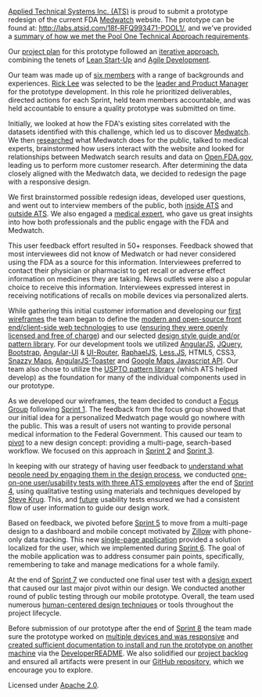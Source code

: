 [Applied Technical Systems Inc. (ATS)](http://labs.atsid.com/) is proud to submit a prototype redesign of the current FDA [Medwatch](http://www.fda.gov/Safety/MedWatch/) website.  The prototype can be found at: http://labs.atsid.com/18f-RFQ993471-POOL1/, and we've provided a [summary of how we met the Pool One Technical Approach requirements](https://github.com/atsid/18f-RFQ993471-POOL1/blob/master/wiki/wiki7attachmentEitems.md).

Our [project plan](https://github.com/atsid/18f-RFQ993471-POOL1/blob/master/wiki/wiki2projectplan.md) for this prototype followed an [iterative approach](https://github.com/atsid/18f-RFQ993471-POOL1/blob/master/wiki/wiki7attachmentEitems.md#8---used-an-iterative-approach-where-feedback-informed-subsequent-work-or-versions-of-the-prototype), combining the tenets of [Lean Start-Up](https://github.com/atsid/18f-RFQ993471-POOL1/blob/master/wiki/wiki2projectplan.md#lean-start-up-project-aspects) and [Agile Development](https://github.com/atsid/18f-RFQ993471-POOL1/blob/master/wiki/wiki2projectplan.md#agile-project-aspects).

Our team was made up of [six members](https://github.com/atsid/18f-RFQ993471-POOL1/blob/master/wiki/wiki7attachmentEitems.md#2---assembled-a-multidisciplinary-and-collaborative-team-that-includes-at-a-minimum-of-three-of-the-labor-categories-limited-to-the-design-pool-labor-categories-to-design-the-prototype-as-quoted-in-attachment-c) with a range of backgrounds and experiences. [Rick Lee](https://github.com/rickleegit) was selected to be the [leader and Product Manager](https://github.com/atsid/18f-RFQ993471-POOL1/blob/master/wiki/wiki7attachmentEitems.md#1---assigned-one-leader-gave-that-person-authority-and-responsibility-and-held-that-person-accountable-for-the-quality-of-the-prototype-submitted) for the prototype development.  In this role he prioritized deliverables, directed actions for each Sprint, held team members accountable, and was held accountable to ensure a quality prototype was submitted on time.  

Initially, we looked at how the FDA's existing sites correlated with the datasets identified with this challenge, which led us to discover [Medwatch](http://www.fda.gov/Safety/MedWatch/). We then [researched](https://github.com/atsid/18f-RFQ993471-POOL1/blob/master/wiki/wiki3UXDresearch.md) what Medwatch does for the public, talked to medical experts, brainstormed how users interact with the website and looked for relationships between Medwatch search results and data on [Open.FDA.gov](https://open.fda.gov/), leading us to perform more customer research.  After determining the data closely aligned with the Medwatch data, we decided to redesign the page with a responsive design.

We first brainstormed possible redesign ideas, developed user questions, and went out to interview members of the public, both [inside ATS](https://github.com/atsid/18f-RFQ993471-POOL1/blob/master/wiki/wiki3UXDresearch.md#initial-internal-ats-user-interview-documentation) and [outside ATS](https://github.com/atsid/18f-RFQ993471-POOL1/blob/master/wiki/wiki3UXDresearch.md#initial-external-ats-user-interview-documentation).  We also engaged a [medical expert](https://github.com/atsid/18f-RFQ993471-POOL1/blob/master/wiki/wiki3UXDresearch.md#june-18-2015-user-subject-matter-expert-research), who gave us great insights into how both professionals and the public engage with the FDA and Medwatch.

This user feedback effort resulted in 50+ responses. Feedback showed that most interviewees did not know of Medwatch or had never considered using the FDA as a source for this information.  Interviewees preferred to contact their physician or pharmacist to get recall or adverse effect information on medicines they are taking. News outlets were also a popular choice to receive this information. Interviewees expressed interest in receiving notifications of recalls on mobile devices via personalized alerts.

While gathering this initial customer information and developing our [first wireframes](https://github.com/atsid/18f-RFQ993471-POOL1/blob/master/wiki/wiki3UXDresearch.md#june-23-2015-user-tests) the team began to define the [modern and open-source front end/client-side web technologies](https://github.com/atsid/18f-RFQ993471-POOL1/blob/master/wiki/wiki7attachmentEitems.md#6---used-at-least-three-modern-and-open-source-frontend-or-client-side-web-technologies) to use ([ensuring they were openly licensed and free of charge](https://github.com/atsid/18f-RFQ993471-POOL1/blob/master/wiki/wiki7attachmentEitems.md#11---prototype-and-underlying-platforms-used-to-create-and-run-the-prototype-are-openly-licensed-and-free-of-charge)) and our selected [design style guide and/or pattern library](https://github.com/atsid/18f-RFQ993471-POOL1/blob/master/wiki/wiki7attachmentEitems.md#5---created-or-used-a-design-style-guide-andor-a-pattern-library).  For our development tools we utilized [AngularJS](https://angularjs.org/), [JQuery](https://jquery.com/), [Bootstrap](http://getbootstrap.com/), [Angular-UI](http://angular-ui.github.io/) & [UI-Router](https://github.com/angular-ui/ui-router), [RaphaelJS](http://raphaeljs.com/), [Less.JS](https://github.com/less/less.js/), HTML5, CSS3, [Snazzy Maps](https://snazzymaps.com/), [AngularJS-Toaster](https://github.com/jirikavi/AngularJS-Toaster) and [Google Maps Javascript API](https://developers.google.com/maps/documentation/javascript/).  Our team also chose to utilize the [USPTO pattern library](https://uspto.github.io/designpatterns/) (which ATS helped develop) as the foundation for many of the individual components used in our prototype. 

As we developed our wireframes, the team decided to conduct a [Focus Group](https://github.com/atsid/18f-RFQ993471-POOL1/blob/master/wiki/wiki3UXDresearch.md#june-22-2015-focus-group) following [Sprint 1](https://github.com/atsid/18f-RFQ993471-POOL1/blob/master/wiki/wiki5sprint1.md).   The feedback from the focus group showed that our initial idea for a personalized Medwatch page would go nowhere with the public.  This was a result of users not wanting to provide personal medical information to the Federal Government.   This caused our team to [pivot](https://en.wikipedia.org/wiki/Lean_startup#Pivot) to a new design concept: providing a multi-page, search-based workflow. We focused on this approach in [Sprint 2](https://github.com/atsid/18f-RFQ993471-POOL1/blob/master/wiki/wiki5sprint2.md) and [Sprint 3](https://github.com/atsid/18f-RFQ993471-POOL1/blob/master/wiki/wiki5sprint3.md).

In keeping with our strategy of having user feedback to [understand what people need by engaging them in the design process](https://github.com/atsid/18f-RFQ993471-POOL1/blob/master/wiki/wiki7attachmentEitems.md#3---understand-what-people-need-by-including-people-in-the-prototype-design-process), we conducted [one-on-one user/usability tests with three ATS employees](https://github.com/atsid/18f-RFQ993471-POOL1/blob/master/wiki/wiki3UXDresearch.md#june-25-2015-user-tests) after the end of [Sprint 4](https://github.com/atsid/18f-RFQ993471-POOL1/blob/master/wiki/wiki5sprint4.md), using qualitative testing using materials and techniques developed by [Steve Krug](http://www.sensible.com/).   This, and [future](https://github.com/atsid/18f-RFQ993471-POOL1/blob/master/wiki/wiki7attachmentEitems.md#7---performed-usability-tests-with-people) usability tests ensured we had a consistent flow of user information to guide our design work.

Based on feedback, we pivoted before [Sprint 5](https://github.com/atsid/18f-RFQ993471-POOL1/blob/master/wiki/wiki5sprint5.md) to move from a multi-page design to a dashboard and mobile concept motivated by [Zillow](http://www.zillow.com/) with phone-only data tracking.  This new [single-page application](https://github.com/atsid/18f-RFQ993471-POOL1/blob/master/wiki/wiki3UXDresearch.md#june-26-2015-whiteboards---pivot-to-new-design) provided a solution localized for the user, which we implemented during [Sprint 6](https://github.com/atsid/18f-RFQ993471-POOL1/blob/master/wiki/wiki5sprint6.md). The goal of the mobile application was to address consumer pain points, specifically, remembering to take and manage medications for a whole family.

At the end of [Sprint 7](https://github.com/atsid/18f-RFQ993471-POOL1/blob/master/wiki/wiki5sprint7.md) we conducted one final user test with a [design expert](https://github.com/atsid/18f-RFQ993471-POOL1/blob/master/wiki/wiki3UXDresearch.md#june-29-2015-final-user-test) that caused our last major pivot within our design.  We conducted another round of public testing through our mobile prototype.  Overall, the team used numerous [human-centered design techniques](https://github.com/atsid/18f-RFQ993471-POOL1/blob/master/wiki/wiki7attachmentEitems.md#4---used-at-least-three-human-centered-design-techniques-or-tools) or tools throughout the project lifecycle.

Before submission of our prototype after the end of [Sprint 8](https://github.com/atsid/18f-RFQ993471-POOL1/blob/master/wiki/wiki5sprint8.md) the team made sure the prototype worked on [multiple devices and was responsive](https://github.com/atsid/18f-RFQ993471-POOL1/blob/master/wiki/wiki7attachmentEitems.md#9---created-a-prototype-that-works-on-multiple-devices-and-presents-a-responsive-design) and [created sufficient documentation to install and run the prototype on another machine](https://github.com/atsid/18f-RFQ993471-POOL1/blob/master/wiki/wiki7attachmentEitems.md#10---provided-sufficient-documentation-to-install-and-run-their-prototype-on-another-machine) via the [DeveloperREADME](https://github.com/atsid/18f-RFQ993471-POOL1/blob/master/DeveloperREADME.md).  We also solidified our [project backlog](https://github.com/atsid/18f-RFQ993471-POOL1/blob/master/wiki/wiki6medwatchbacklog.md) and ensured all artifacts were present in our [GitHub repository](https://github.com/atsid/18f-RFQ993471-POOL1/tree/master/wiki), which we encourage you to explore. 

Licensed under [Apache 2.0](http://opensource.org/licenses/Apache-2.0).

